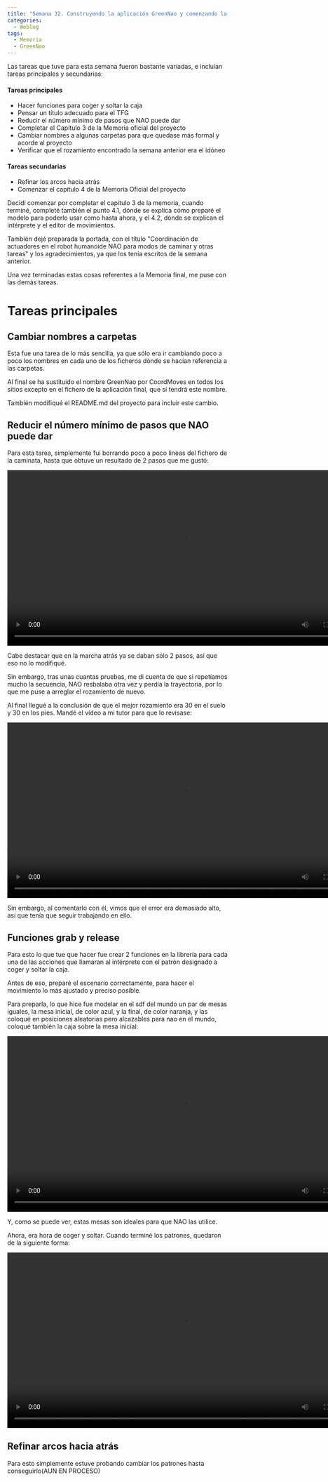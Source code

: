 ```yaml
---
title: "Semana 32. Construyendo la aplicación GreenNao y comenzando la memoria oficial del proyecto"
categories:
  - Weblog
tags:
  - Memoria
  - GreenNao
---
```


Las tareas que tuve para esta semana fueron bastante variadas, e incluían tareas principales y secundarias:
#### Tareas principales
* Hacer funciones para coger y soltar la caja
* Pensar un título adecuado para el TFG 
* Reducir el número mínimo de pasos que NAO puede dar
* Completar el Capítulo 3 de la Memoria oficial del proyecto
* Cambiar nombres a algunas carpetas para que quedase más formal y acorde al proyecto
* Verificar que el rozamiento encontrado la semana anterior era el idóneo

#### Tareas secundarias
* Refinar los arcos hacia atrás
* Comenzar el capítulo 4 de la Memoria Oficial del proyecto

Decidí comenzar por completar el capítulo 3 de la memoria, cuando terminé, completé también el punto 4.1, dónde se explica cómo preparé el modelo para poderlo usar como hasta ahora, y el 4.2, dónde se explican el intérprete y el editor de movimientos.

También dejé preparada la portada, con el título "Coordinación de actuadores en el robot humanoide NAO para modos de caminar y otras tareas" y los agradecimientos, ya que los tenía escritos de la semana anterior.

Una vez terminadas estas cosas referentes a la Memoria final, me puse con las demás tareas.

# Tareas principales
## Cambiar nombres a carpetas
Esta fue una tarea de lo más sencilla, ya que sólo era ir cambiando poco a poco los nombres en cada uno de los ficheros dónde se hacían referencia a las carpetas.

Al final se ha sustituido el nombre GreenNao por CoordMoves en todos los sitios excepto en el fichero de la aplicación final, que sí tendrá este nombre.

También modifiqué el README.md del proyecto para incluir este cambio.

## Reducir el número mínimo de pasos que NAO puede dar
Para esta tarea, simplemente fui borrando poco a poco lineas del fichero de la caminata, hasta que obtuve un resultado de 2 pasos que me gustó:

<video width="800" controls>
  <source src="/2024-tfg-eva-fernandez/images/semana-32/pasos_2.mp4" type="video/mp4">
  Your browser does not support the video tag.
</video>

Cabe destacar que en la marcha atrás ya se daban sólo 2 pasos, así que eso no lo modifiqué.

Sin embargo, tras unas cuantas pruebas, me di cuenta de que si repetíamos mucho la secuencia, NAO resbalaba otra vez y perdía la trayectoria, por lo que me puse a arreglar el rozamiento de nuevo.

Al final llegué a la conclusión de que el mejor rozamiento era 30 en el suelo y 30 en los pies. Mandé el vídeo a mi tutor para que lo revisase:

<video width="800" controls>
  <source src="/2024-tfg-eva-fernandez/images/semana-32/rozamiento.mp4" type="video/mp4">
  Your browser does not support the video tag.
</video>

Sin embargo, al comentarlo con él, vimos que el error era demasiado alto, así que tenía que seguir trabajando en ello.

## Funciones grab y release

Para esto lo que tue que hacer fue crear 2 funciones en la librería para cada una de las acciones que llamaran al intérprete con el patrón designado a coger y soltar la caja.

Antes de eso, preparé el escenario correctamente, para hacer el movimiento lo más ajustado y preciso posible.

Para preparla, lo que hice fue modelar en el sdf del mundo un par de mesas iguales, la mesa inicial, de color azul, y la final, de color naranja, y las coloqué en posiciones aleatorias pero alcazables para nao en el mundo, coloqué también la caja sobre la mesa inicial:

<video width="800" controls>
  <source src="/2024-tfg-eva-fernandez/images/semana-32/escenario_final.webm" type="video/webm">
  Your browser does not support the video tag.
</video>

Y, como se puede ver, estas mesas son ideales para que NAO las utilice.

Ahora, era hora de coger y soltar. Cuando terminé los patrones, quedaron de la siguiente forma:

<video width="800" controls>
  <source src="/2024-tfg-eva-fernandez/images/semana-32/grab_release.webm" type="video/webm">
  Your browser does not support the video tag.
</video>

## Refinar arcos hacia atrás

Para esto simplemente estuve probando cambiar los patrones hasta conseguirlo(AUN EN PROCESO)
